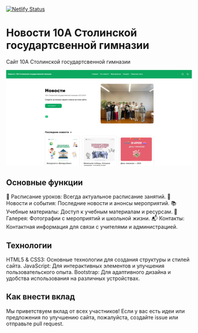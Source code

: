 
[![Netlify Status](https://api.netlify.com/api/v1/badges/63521b78-612e-4a2f-a409-3fa8009e7f3b/deploy-status)](https://app.netlify.com/sites/frosty-perlman-9da1cb/deploys) &nbsp;

# Новости 10А Столинской государтсвенной гимназии

Сайт 10А Столинской государтсвенной гимназии


[![Gatsby Starter Foundation Screenshot](static/assets/photo_2024-10-08_20-17-26.jpg)](https://foundation.stackrole.com)

## Основные функции
📅 Расписание уроков: Всегда актуальное расписание занятий.
📰 Новости и события: Последние новости и анонсы мероприятий.
📚 Учебные материалы: Доступ к учебным материалам и ресурсам.
📸 Галерея: Фотографии с мероприятий и школьной жизни.
📬 Контакты: Контактная информация для связи с учителями и администрацией.
## Технологии
HTML5 & CSS3: Основные технологии для создания структуры и стилей сайта.
JavaScript: Для интерактивных элементов и улучшения пользовательского опыта.
Bootstrap: Для адаптивного дизайна и удобства использования на различных устройствах.
## Как внести вклад
Мы приветствуем вклад от всех участников! Если у вас есть идеи или предложения по улучшению сайта, пожалуйста, создайте issue или отправьте pull request.
